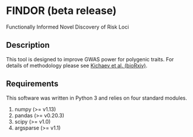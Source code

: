 # FINDOR (beta release)
Functionally Informed Novel Discovery of Risk Loci
## Description
This tool is designed to improve GWAS power for polygenic traits. For details of methodology please see [Kichaev et al. (bioRxiv)](https://www.biorxiv.org/content/early/2017/11/20/222265).
## Requirements
This software was written in Python 3 and relies on four standard modules. 
1. numpy (>= v1.13)
2. pandas (>= v0.20.3)
3. scipy (>= v1.0)
4. argsparse (>= v1.1)
